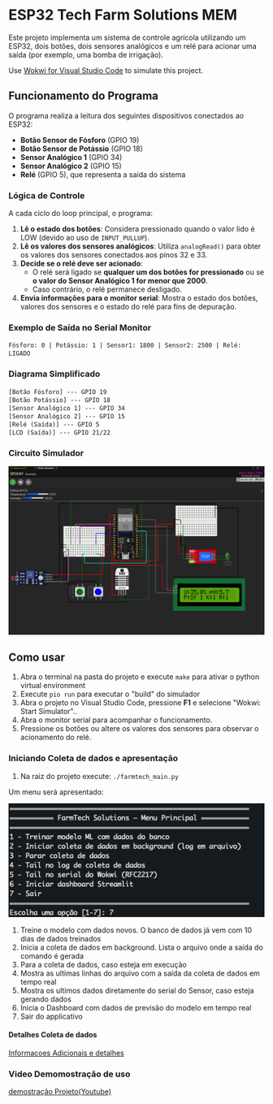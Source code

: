 # ESP32 Tech Farm Solutions MEM

Este projeto implementa um sistema de controle agrícola utilizando um ESP32, dois botões, dois sensores analógicos e um relé para acionar uma saída (por exemplo, uma bomba de irrigação).

Use [Wokwi for Visual Studio Code](https://marketplace.visualstudio.com/items?itemName=wokwi.wokwi-vscode) to simulate this project.

## Funcionamento do Programa

O programa realiza a leitura dos seguintes dispositivos conectados ao ESP32:

- **Botão Sensor de Fósforo** (GPIO 19)
- **Botão Sensor de Potássio** (GPIO 18)
- **Sensor Analógico 1** (GPIO 34)
- **Sensor Analógico 2** (GPIO 15)
- **Relé** (GPIO 5), que representa a saída do sistema

### Lógica de Controle

A cada ciclo do loop principal, o programa:

1. **Lê o estado dos botões**: Considera pressionado quando o valor lido é LOW (devido ao uso de `INPUT_PULLUP`).
2. **Lê os valores dos sensores analógicos**: Utiliza `analogRead()` para obter os valores dos sensores conectados aos pinos 32 e 33.
3. **Decide se o relé deve ser acionado**:
   - O relé será ligado se **qualquer um dos botões for pressionado** ou se **o valor do Sensor Analógico 1 for menor que 2000**.
   - Caso contrário, o relé permanece desligado.
4. **Envia informações para o monitor serial**: Mostra o estado dos botões, valores dos sensores e o estado do relé para fins de depuração.

### Exemplo de Saída no Serial Monitor

```
Fósforo: 0 | Potássio: 1 | Sensor1: 1800 | Sensor2: 2500 | Relé: LIGADO
```

### Diagrama Simplificado

```
[Botão Fósforo] --- GPIO 19
[Botão Potássio] --- GPIO 18
[Sensor Analógico 1] --- GPIO 34
[Sensor Analógico 2] --- GPIO 15
[Relé (Saída)] --- GPIO 5
[LCD (Saída)] --- GPIO 21/22
```
### Circuito Simulador

![Sensor com LCD](img/imagem-circuito-fase4.png)

## Como usar

1. Abra o terminal na pasta do projeto e execute `make` para ativar o python virtual environment
1. Execute `pio run` para executar o "build" do simulador
2. Abra o projeto no Visual Studio Code, pressione **F1** e selecione "Wokwi: Start Simulator"..
3. Abra o monitor serial para acompanhar o funcionamento.
4. Pressione os botões ou altere os valores dos sensores para observar o acionamento do relé.

### Iniciando Coleta de dados e apresentação

1. Na raiz do projeto execute: `./farmtech_main.py`

Um menu será apresentado:

![Instrucões para Coleta de dados](img/menu_principal.png)

1. Treine o modelo com dados novos. O banco de dados já vem com 10 dias de dados treinados
2. Inicia a coleta de dados em background. Lista o arquivo onde a saída do comando é gerada
3. Para a coleta de dados, caso esteja em execução
4. Mostra as ultimas linhas do arquivo com a saída da coleta de dados em tempo real
5. Mostra os ultimos dados diretamente do serial do Sensor, caso esteja gerando dados
6. Inicia o Dashboard com dados de previsão do modelo em tempo real
7. Sair do applicativo 

#### Detalhes Coleta de dados
[Informacoes Adicionais e detalhes](backend/README.md)

### Video Demomostração de uso

[demostração Projeto(Youtube) ](https://youtu.be/hKgjBZwSJOk)